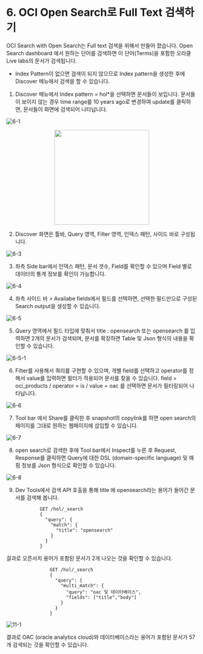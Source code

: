 # 6. OCI Open Search로 Full Text 검색하기

OCI Search with Open Search는 Full text 검색을 위해서 만들어 졌습니다. Open Search dashboard 에서 원하는 단어를 검색하면 이 단어(Terms)을 포함한 오라클 Live labs의 문서가 검색됩니다. 
* Index Pattern이 없으면 검색이 되지 않으므로 Index pattern을 생성한 후에 Discover 메뉴에서 검색을 할 수 있습니다.
  
1. Discover 메뉴에서 Index pattern = hol*을 선택하면 문서들이 보입니다. 문서들이 보이지 않는 경우 time range를 10 years ago로 변경하여 update를 클릭하면, 문서들이 화면에 검색되어 나타납니다.

![6-1](https://github.com/oraclekr-data-platform/ODWS-S04-ADB-Data-Visualization/assets/150219167/80d378bc-16fd-4a22-add8-b36014808ec6)

 <p align="center"><img src="https://github.com/oraclekr-data-platform/ODWS-S04-ADB-Data-Visualization/assets/150219167/8e07a7c3-8e14-428a-87c1-f5a9ea8b1f32" height="250"></p>

2. Discover 화면은 툴바, Query 영역, Filter 영역, 인덱스 패턴, 사이드 바로 구성됩니다.

![6-3](https://github.com/oraclekr-data-platform/ODWS-S04-ADB-Data-Visualization/assets/150219167/51422b8f-603e-428d-b077-a0f417c4ff69)

3. 좌측 Side bar에서 인덱스 패턴, 문서 갯수, Field를 확인할 수 있으며 Field 별로 데이터의 통계 정보를 확인이 가능합니다.

![6-4](https://github.com/oraclekr-data-platform/ODWS-S04-ADB-Data-Visualization/assets/150219167/37517b84-fc5d-4de1-91df-467b851f3ab4)

4. 좌측 사이드 바 > Availabe fields에서 필드를 선택하면, 선택한 필드만으로 구성된 Search output을 생성할 수 있습니다.  

![6-5](https://github.com/oraclekr-data-platform/ODWS-S04-ADB-Data-Visualization/assets/150219167/fb5306c9-6279-4cf1-b858-01b3a9580b92)

5. Query 영역에서 필드 타입에 맞춰서 title : opensearch 또는 opensearch 를 입력하면 2개의 문서가 검색되며, 문서를 확장하면 Table 및 Json 형식의 내용을 확인할 수 있습니다.

![6-5-1](https://github.com/oraclekr-data-platform/ODWS-S04-ADB-Data-Visualization/assets/150219167/3874b71f-9dd3-4056-8fd7-6d554fd638d6)

6. Filter를 사용해서 쿼리를 구현할 수 있으며, 개별 field를 선택하고 operator를 정해서 value를 입력하면 필터가 적용되어 문서를 찾을 수 있습니다.
   field = oci_products / operator = is / value = oac 를 선택하면 문서가 필터링되어 나타납니다. 

![6-6](https://github.com/oraclekr-data-platform/ODWS-S04-ADB-Data-Visualization/assets/150219167/149556e5-a29f-41da-b1e7-93f500412a2b)

7. Tool bar 에서 Share를 클릭한 후 snapshot의 copylink를 하면 open search의 페이지를 그대로 원하는 웹페이지에 삽입할 수 있습니다. 

![6-7](https://github.com/oraclekr-data-platform/ODWS-S04-ADB-Data-Visualization/assets/150219167/402d1712-176d-42fd-9a9b-3811aed5fe3a)

8. open search로 검색한 후에 Tool bar에서 Inspect를 누른 후 Request, Response를 클릭하면 Query에 대한 DSL (domain-specific language) 및 매핑 정보를 Json 형식으로 확인할 수 있습니다.

![6-8](https://github.com/oraclekr-data-platform/ODWS-S04-ADB-Data-Visualization/assets/150219167/a169697d-0792-42b4-8035-e24545ed2540)

9. Dev Tools에서 검색 API 호출을 통해 title 에 opensearch라는 용어가 들어간 문서를 검색해 봅니다.
                
                GET /hol/_search
                {
                  "query": {
                    "match": {
                      "title": "opensearch"
                    }
                  }
                }


 걸과로 오픈서치 용어가 포함된 문서가 2개 나오는 것을 확인할 수 있습니다.
 

                    GET /hol/_search
                    {
                      "query": {
                        "multi_match": {
                          "query": "oac 및 데이터베이스",
                          "fields": ["title","body"]
                        }
                      }
                    }

![11-1](https://github.com/oraclekr-data-platform/ODWS-S04-ADB-Data-Visualization/assets/150219167/8f2115c7-5452-4fb5-822a-ab98ce1ef80e)

결과로 OAC (oracle analytics cloud)와 데이터베이스라는 용어가 포함된 문서가 57개 검색되는 것을 확인할 수 있습니다.


